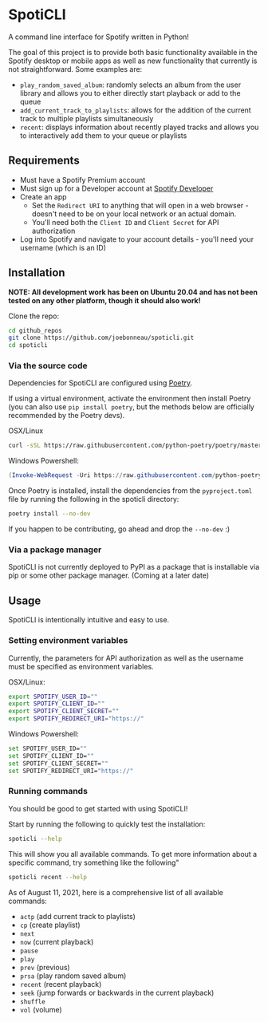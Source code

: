 # SpotiCLI
A command line interface for Spotify written in Python!

The goal of this project is to provide both basic functionality available in the Spotify desktop or mobile apps as well as new functionality that currently is not straightforward. Some examples are:
* `play_random_saved_album`: randomly selects an album from the user library and allows you to either directly start playback or add to the queue
* `add_current_track_to_playlists`: allows for the addition of the current track to multiple playlists simultaneously
* `recent`: displays information about recently played tracks and allows you to interactively add them to your queue or playlists

## Requirements
* Must have a Spotify Premium account
* Must sign up for a Developer account at [Spotify Developer](https://developer.spotify.com)
* Create an app
  * Set the `Redirect URI` to anything that will open in a web browser - doesn't need to be on your local network or an actual domain.
  * You'll need both the `Client ID` and `Client Secret` for API authorization
* Log into Spotify and navigate to your account details - you'll need your username (which is an ID)

## Installation
**NOTE: All development work has been on Ubuntu 20.04 and has not been tested on any other platform, though it should also work!**

Clone the repo:
```bash
cd github_repos
git clone https://github.com/joebonneau/spoticli.git
cd spoticli
```
### Via the source code
Dependencies for SpotiCLI are configured using [Poetry](https://python-poetry.org/).

If using a virtual environment, activate the environment then install Poetry (you can also use `pip install poetry`, but the methods below are officially recommended by the Poetry devs).

OSX/Linux
```bash
curl -sSL https://raw.githubusercontent.com/python-poetry/poetry/master/install-poetry.py | python -
```

Windows Powershell:
```powershell
(Invoke-WebRequest -Uri https://raw.githubusercontent.com/python-poetry/poetry/master/install-poetry.py -UseBasicParsing).Content | python -
```

Once Poetry is installed, install the dependencies from the `pyproject.toml` file by running the following in the spoticli directory:

```bash
poetry install --no-dev
```

If you happen to be contributing, go ahead and drop the `--no-dev` :)

### Via a package manager
SpotiCLI is not currently deployed to PyPI as a package that is installable via pip or some other package manager. (Coming at a later date)
## Usage
SpotiCLI is intentionally intuitive and easy to use.

### Setting environment variables

Currently, the parameters for API authorization as well as the username must be specified as environment variables.

OSX/Linux:
```bash
export SPOTIFY_USER_ID=""
export SPOTIFY_CLIENT_ID=""
export SPOTIFY_CLIENT_SECRET=""
export SPOTIFY_REDIRECT_URI="https://"
```

Windows Powershell:
```bash
set SPOTIFY_USER_ID=""
set SPOTIFY_CLIENT_ID=""
set SPOTIFY_CLIENT_SECRET=""
set SPOTIFY_REDIRECT_URI="https://"
```

### Running commands

You should be good to get started with using SpotiCLI!

Start by running the following to quickly test the installation:
```bash
spoticli --help
```

This will show you all available commands. To get more information about a specific command, try something like the following"
```bash
spoticli recent --help
```

As of August 11, 2021, here is a comprehensive list of all available commands:
* `actp` (add current track to playlists)
* `cp` (create playlist)
* `next`
* `now` (current playback)
* `pause`
* `play`
* `prev` (previous)
* `prsa` (play random saved album)
* `recent` (recent playback)
* `seek` (jump forwards or backwards in the current playback)
* `shuffle`
* `vol` (volume)
